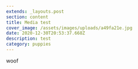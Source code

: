 ```yaml
---
extends: _layouts.post
section: content
title: Media test
cover_image: /assets/images/uploads/a49fa21e.jpg
date: 2020-12-30T20:53:37.668Z
description: test
category: puppies
---
```

woof